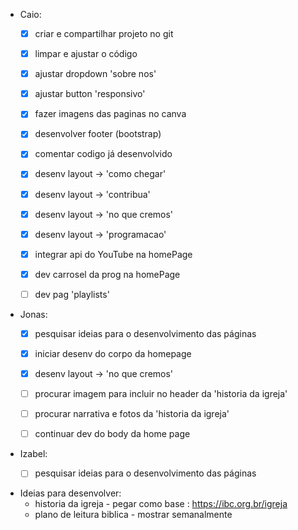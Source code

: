 - Caio:
	- [x] criar e compartilhar projeto no git
	- [x] limpar e ajustar o código
	- [x] ajustar dropdown 'sobre nos'
	- [x] ajustar button 'responsivo'
	- [x] fazer imagens das paginas no canva
	- [x] desenvolver footer (bootstrap)
	- [x] comentar codigo já desenvolvido
	- [x] desenv layout -> 'como chegar'
	- [x] desenv layout -> 'contribua'
	- [x] desenv layout -> 'no que cremos'
	- [x] desenv layout -> 'programacao'
	- [x] integrar api do YouTube na homePage
	- [x] dev carrosel da prog na homePage
	- [ ] dev pag 'playlists'


- Jonas:
	- [x] pesquisar ideias para o desenvolvimento das páginas
	- [x] iniciar desenv do corpo da homepage
	- [x] desenv layout -> 'no que cremos'
	- [ ] procurar imagem para incluir no header da 'historia da igreja'
	- [ ] procurar narrativa e fotos da 'historia da igreja'
	- [ ] continuar dev do body da home page


- Izabel:
	- [ ] pesquisar ideias para o desenvolvimento das páginas
	

- Ideias para desenvolver:
	- historia da igreja - pegar como base : https://ibc.org.br/igreja
	- plano de leitura biblica - mostrar semanalmente
